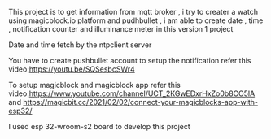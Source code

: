 This project is to get information from mqtt broker , i try to creater a watch using magicblock.io platform and pudhbullet , i am able to create date , time , notification counter and illuminance meter in this version 1 project

Date and time fetch by the ntpclient server

You have to create pushbullet account to setup the notification refer this video:https://youtu.be/SQSesbcSWr4

To setup magicblock and magicblock app refer this video:https://www.youtube.com/channel/UCT_2KGwEDxrHxZo0b8CO5lA and https://magicbit.cc/2021/02/02/connect-your-magicblocks-app-with-esp32/

I used esp 32-wroom-s2 board to develop this project
